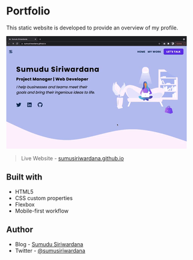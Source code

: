 # Portfolio

This static website is developed to provide an overview of my profile.

[![Screenshot](images/portfolio-screenshot.gif)][website]

> Live Website - [sumusiriwardana.github.io][website]

## Built with

- HTML5
- CSS custom properties
- Flexbox
- Mobile-first workflow

## Author

- Blog - [Sumudu Siriwardana][blog]
- Twitter - [@sumusiriwardana][twitter]

[website]: https://sumusiriwardana.github.io/
[blog]: https://sumudusiriwardana.hashnode.dev/
[twitter]: https://twitter.com/sumusiriwardana/
